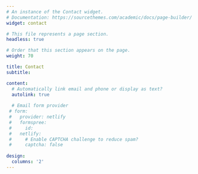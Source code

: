 ```yaml
---
# An instance of the Contact widget.
# Documentation: https://sourcethemes.com/academic/docs/page-builder/
widget: contact

# This file represents a page section.
headless: true

# Order that this section appears on the page.
weight: 70

title: Contact
subtitle:

content:
  # Automatically link email and phone or display as text?
  autolink: true
  
  # Email form provider
 # form:
 #   provider: netlify
 #   formspree:
 #     id:
 #   netlify:
 #     # Enable CAPTCHA challenge to reduce spam?
 #     captcha: false
 
design:
  columns: '2'
---
```

